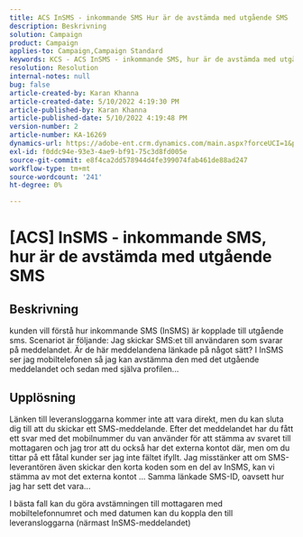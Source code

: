 ```yaml
---
title: ACS InSMS - inkommande SMS Hur är de avstämda med utgående SMS
description: Beskrivning
solution: Campaign
product: Campaign
applies-to: Campaign,Campaign Standard
keywords: KCS - ACS InSMS - inkommande SMS, hur är de avstämda med utgående SMS
resolution: Resolution
internal-notes: null
bug: false
article-created-by: Karan Khanna
article-created-date: 5/10/2022 4:19:30 PM
article-published-by: Karan Khanna
article-published-date: 5/10/2022 4:19:48 PM
version-number: 2
article-number: KA-16269
dynamics-url: https://adobe-ent.crm.dynamics.com/main.aspx?forceUCI=1&pagetype=entityrecord&etn=knowledgearticle&id=5aa7ebf4-7cd0-ec11-a7b5-00224809c556
exl-id: f0ddc94e-93e3-4ae9-bf91-75c3d8fd005e
source-git-commit: e8f4ca2dd578944d4fe399074fab461de88ad247
workflow-type: tm+mt
source-wordcount: '241'
ht-degree: 0%

---
```


# [ACS] InSMS - inkommande SMS, hur är de avstämda med utgående SMS

## Beskrivning


kunden vill förstå hur inkommande SMS (InSMS) är kopplade till utgående sms.
Scenariot är följande: Jag skickar SMS:et till användaren som svarar på meddelandet.
Är de här meddelandena länkade på något sätt? I InSMS ser jag mobiltelefonen så jag kan avstämma den med det utgående meddelandet och sedan med själva profilen...


## Upplösning


Länken till leveransloggarna kommer inte att vara direkt, men du kan sluta dig till att du skickar ett SMS-meddelande. Efter det meddelandet har du fått ett svar med det mobilnummer du van använder för att stämma av svaret till mottagaren och jag tror att du också har det externa kontot där, men om du tittar på ett fåtal kunder ser jag inte fältet ifyllt. Jag misstänker att om SMS-leverantören även skickar den korta koden som en del av InSMS, kan vi stämma av mot det externa kontot ... Samma länkade SMS-ID, oavsett hur jag har sett det vara...



I bästa fall kan du göra avstämningen till mottagaren med mobiltelefonnumret och med datumen kan du koppla den till leveransloggarna (närmast InSMS-meddelandet)
